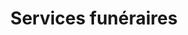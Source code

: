 ---
title: "Services funéraires"
url: /paris/services-funeraires/
shop: directeurs de funérailles
---